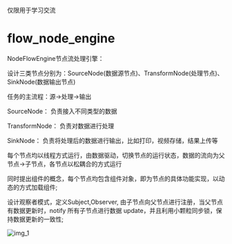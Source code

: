 仅限用于学习交流

# flow_node_engine

NodeFlowEngine节点流处理引擎：

设计三类节点分别为：SourceNode(数据源节点)、TransformNode(处理节点)、SinkNode(数据输出节点)

任务的主流程：源->处理->输出

SourceNode：     负责接入不同类型的数据

TransformNode：  负责对数据进行处理

SinkNode：       负责将处理后的数据进行输出，比如打印，视频存储，结果上传等

每个节点均以线程方式运行，由数据驱动，切换节点的运行状态，数据的流向为父节点->子节点，各节点以松耦合的方式运行

同时提出组件的概念，每个节点均包含组件对象，即为节点的具体功能实现，以动态的方式加载组件;

设计观察者模式，定义Subject,Observer, 由子节点向父节点进行注册，当父节点有数据更新时，notify 所有子节点进行数据 update，并且利用小颗粒同步锁，保持数据更新的一致性; 

![img_1](https://user-images.githubusercontent.com/35550265/212549444-13e06a0c-ed7f-4718-8a68-6642bd49c43f.png)










